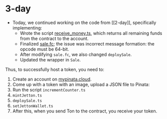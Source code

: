 # 3-day

- Today, we continued working on the code from [[2-day]], specifically implementing:
  - Wrote the script [receive_money.ts](https://github.com/ToxicSnail/practice-ton.tech/blob/main/2-day/scripts/receive_money.ts "receive_money.ts"), which returns all remaining funds from the contract to the account.
  - Finalized [sale.fc](https://github.com/ToxicSnail/practice-ton.tech/blob/main/2-day/contracts/sale.fc "sale.fc"); the issue was incorrect message formation: the opcode must be 64-bit.
  - After modifying `sale.fc`, we also changed `deploySale`.
  - Updated the wrapper in `Sale`.

Thus, to successfully host a token, you need to:
  1. Create an account on [mypinata.cloud](https://app.pinata.cloud/auth/signin).
  2. Come up with a token with an image, upload a JSON file to Pinata:
  3. Run the script `incrementCounter.ts`
  4. `mintJetton.ts`
  5. `deploySale.ts`
  6. `setJettonWallet.ts`
  7. After this, when you send Ton to the contract, you receive your token.
